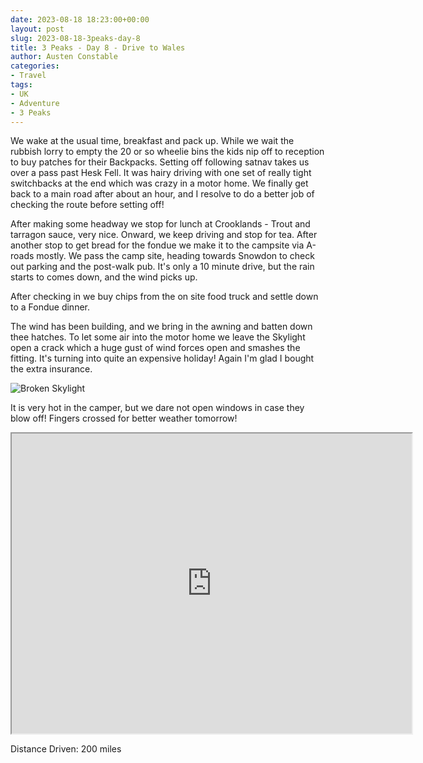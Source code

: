 ```yaml
---
date: 2023-08-18 18:23:00+00:00
layout: post
slug: 2023-08-18-3peaks-day-8
title: 3 Peaks - Day 8 - Drive to Wales
author: Austen Constable
categories:
- Travel
tags:
- UK
- Adventure
- 3 Peaks
---
```


We wake at the usual time, breakfast and pack up. While we wait the rubbish lorry to empty the 20 or so wheelie bins the kids nip off to reception to buy patches for their Backpacks. 
Setting off following satnav takes us over a pass past Hesk Fell. It was hairy driving with one set of really tight switchbacks at the end which was crazy in a motor home.
We finally get back to a main road after about an hour, and I resolve to do a better job of checking the route before setting off!  

After making some headway we stop for lunch at Crooklands -  Trout and tarragon sauce, very nice. 
Onward, we keep driving and stop for tea. 
After another stop to get bread for the fondue we make it to the campsite via A-roads mostly. 
We pass the camp site, heading towards Snowdon to check out parking and the post-walk pub. It's only a 10 minute drive, but the rain starts to comes down, and the wind picks up. 

After checking in we buy chips from the on site food truck and settle down to a Fondue dinner.

The wind has been building, and we bring in the awning and batten down thee hatches. To let some air into the motor home we leave the Skylight open a crack which a huge gust of wind forces open and smashes the fitting. 
It's turning into quite an expensive holiday! Again I'm glad I bought the extra insurance. 

![Broken Skylight](../images/2023/08/2023-08-20-IMG_2719.jpeg)

It is very hot in the camper, but we dare not open windows in case they blow off!
Fingers crossed for better weather tomorrow!

<iframe src="https://www.google.com/maps/d/u/0/embed?mid=1mNt69fhJ_WfTPelX9hZAXErePJvX_Dg&ehbc=2E312F" width="640" height="480"></iframe>

Distance Driven: 200 miles
